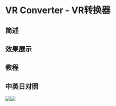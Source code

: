# VR Converter - VR转换器

## 简述

## 效果展示

## 教程

## 中英日对照

![](https://mir.yuelili.com/wp-content/uploads/user/AE/effects/AE-Effects-Immersive-Video-VR_Converter.png)![](https://mir.yuelili.com/wp-content/uploads/user/AE/effects/AE-Effects-Immersive-Video-VR_Converter_cn.png)

